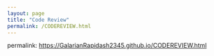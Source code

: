 ```yaml
---
layout: page
title: "Code Review"
permalink: /CODEREVIEW.html
---
```

permalink: https://GalarianRapidash2345.github.io/CODEREVIEW.html









